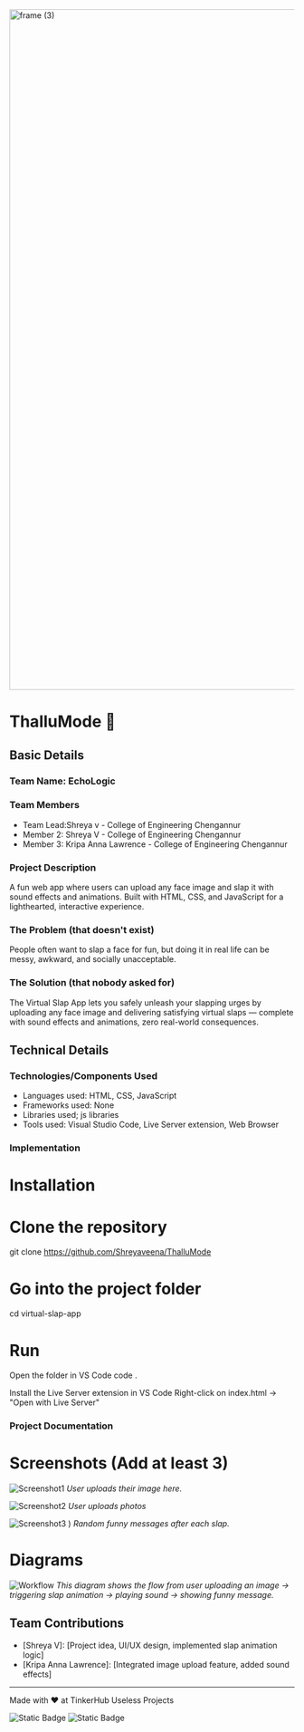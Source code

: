 <img width="3188" height="1202" alt="frame (3)" src="https://github.com/user-attachments/assets/517ad8e9-ad22-457d-9538-a9e62d137cd7" />


# ThalluMode  🎯


## Basic Details
### Team Name: EchoLogic


### Team Members
- Team Lead:Shreya v - College of Engineering Chengannur
- Member 2: Shreya V - College of Engineering Chengannur
- Member 3: Kripa Anna Lawrence - College of Engineering Chengannur

### Project Description
A fun web app where users can upload any face image and slap it with sound effects and animations. Built with HTML, CSS, and JavaScript for a lighthearted, interactive experience.

### The Problem (that doesn't exist)
People often want to slap a face for fun, but doing it in real life can be messy, awkward, and socially unacceptable.

### The Solution (that nobody asked for)
The Virtual Slap App lets you safely unleash your slapping urges by uploading any face image and delivering satisfying virtual slaps — complete with sound effects and animations, zero real-world consequences.

## Technical Details
### Technologies/Components Used

- Languages used:  HTML, CSS, JavaScript
- Frameworks used: None
- Libraries used; js libraries
- Tools used: Visual Studio Code, Live Server extension, Web Browser 



### Implementation

# Installation
# Clone the repository
git clone https://github.com/Shreyaveena/ThalluMode

# Go into the project folder
cd virtual-slap-app


# Run
Open the folder in VS Code
code .

 Install the Live Server extension in VS Code
 Right-click on index.html → "Open with Live Server"


### Project Documentation


# Screenshots (Add at least 3)
![Screenshot1]("C:\Users\Kripa\OneDrive\Pictures\screenshot1.png")
*User uploads their image here.*

![Screenshot2]("C:\Users\Kripa\OneDrive\Pictures\screenshot2.png")
*User uploads photos*

![Screenshot3]("C:\Users\Kripa\OneDrive\Pictures\screenshot3.jpg")
)
*Random funny messages after each slap.*

# Diagrams
![Workflow]("C:\Users\Kripa\OneDrive\Pictures\virtual_slap_workflow.png")
*This diagram shows the flow from user uploading an image → triggering slap animation → playing sound → showing funny message.*


## Team Contributions
- [Shreya V]: [Project idea, UI/UX design, implemented slap animation logic]
- [Kripa Anna Lawrence]: [Integrated image upload feature, added sound effects]


---
Made with ❤️ at TinkerHub Useless Projects 

![Static Badge](https://img.shields.io/badge/TinkerHub-24?color=%23000000&link=https%3A%2F%2Fwww.tinkerhub.org%2F)
![Static Badge](https://img.shields.io/badge/UselessProjects--25-25?link=https%3A%2F%2Fwww.tinkerhub.org%2Fevents%2FQ2Q1TQKX6Q%2FUseless%2520Projects)
